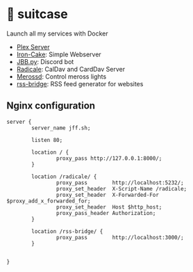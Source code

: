 # 💼 suitcase

Launch all my services with Docker

* [Plex Server](https://www.plex.tv/)
* [Iron-Cake](https://github.com/JoseFilipeFerreira/iron-cake): Simple Webserver
* [JBB.py](https://github.com/josefilipeferreira/JBB.py): Discord bot
* [Radicale](https://radicale.org/v3.html): CalDav and CardDav Server
* [Merossd](https://github.com/josefilipeferreira/merossd): Control meross lights
* [rss-bridge](https://github.com/RSS-Bridge/rss-bridge): RSS feed generator for websites


## Nginx configuration

```
server {
        server_name jff.sh;

        listen 80;

        location / {
                proxy_pass http://127.0.0.1:8000/;
        }

        location /radicale/ {
                proxy_pass        http://localhost:5232/;
                proxy_set_header  X-Script-Name /radicale;
                proxy_set_header  X-Forwarded-For $proxy_add_x_forwarded_for;
                proxy_set_header  Host $http_host;
                proxy_pass_header Authorization;
        }

        location /rss-bridge/ {
                proxy_pass        http://localhost:3000/;
        }


}
```
